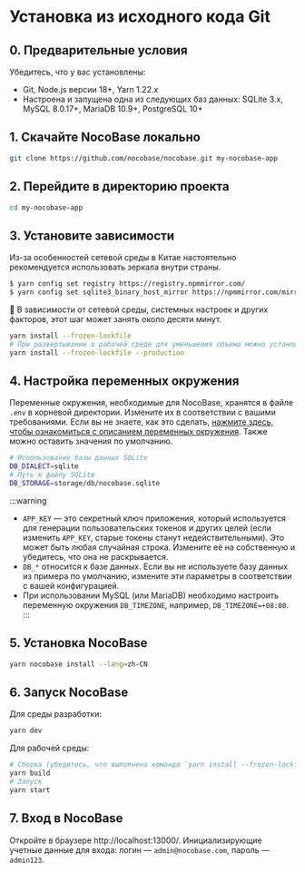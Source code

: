 # Установка из исходного кода Git

## 0. Предварительные условия

Убедитесь, что у вас установлены:

- Git, Node.js версии 18+, Yarn 1.22.x
- Настроена и запущена одна из следующих баз данных: SQLite 3.x, MySQL 8.0.17+, MariaDB 10.9+, PostgreSQL 10+

## 1. Скачайте NocoBase локально

```bash
git clone https://github.com/nocobase/nocobase.git my-nocobase-app
```

## 2. Перейдите в директорию проекта

```bash
cd my-nocobase-app
```

## 3. Установите зависимости

Из-за особенностей сетевой среды в Китае настоятельно рекомендуется использовать зеркала внутри страны.

```bash
$ yarn config set registry https://registry.npmmirror.com/
$ yarn config set sqlite3_binary_host_mirror https://npmmirror.com/mirrors/sqlite3/
```

📢 В зависимости от сетевой среды, системных настроек и других факторов, этот шаг может занять около десяти минут.

```bash
yarn install --frozen-lockfile
# При развертывании в рабочей среде для уменьшения объема можно установить только необходимые зависимости
yarn install --frozen-lockfile --production
```

## 4. Настройка переменных окружения

Переменные окружения, необходимые для NocoBase, хранятся в файле `.env` в корневой директории. Измените их в соответствии с вашими требованиями. Если вы не знаете, как это сделать, [нажмите здесь, чтобы ознакомиться с описанием переменных окружения](../env.md). Также можно оставить значения по умолчанию.

```bash
# Использование базы данных SQLite
DB_DIALECT=sqlite
# Путь к файлу SQLite
DB_STORAGE=storage/db/nocobase.sqlite
```

:::warning
- `APP_KEY` — это секретный ключ приложения, который используется для генерации пользовательских токенов и других целей (если изменить `APP_KEY`, старые токены станут недействительными). Это может быть любая случайная строка. Измените её на собственную и убедитесь, что она не раскрывается.
- `DB_*` относится к базе данных. Если вы не используете базу данных из примера по умолчанию, измените эти параметры в соответствии с вашей конфигурацией.
- При использовании MySQL (или MariaDB) необходимо настроить переменную окружения `DB_TIMEZONE`, например, `DB_TIMEZONE=+08:00`.
:::

## 5. Установка NocoBase

```bash
yarn nocobase install --lang=zh-CN
```

## 6. Запуск NocoBase

Для среды разработки:

```bash
yarn dev
```

Для рабочей среды:

```bash
# Сборка (убедитесь, что выполнена команда `yarn install --frozen-lockfile`, обратите внимание, что флаг `--production` не используется)
yarn build
# Запуск
yarn start
```

## 7. Вход в NocoBase

Откройте в браузере http://localhost:13000/. Инициализирующие учетные данные для входа: логин — `admin@nocobase.com`, пароль — `admin123`.